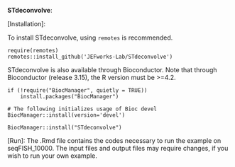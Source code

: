**STdeconvolve**:

[Installation]: 

To install STdeconvolve, using `remotes` is recommended.

```{R}
require(remotes)
remotes::install_github('JEFworks-Lab/STdeconvolve')
```

STdeconvolve is also available through Bioconductor. Note that through Bioconductor (release 3.15), the R version must be >=4.2.

```{R}
if (!require("BiocManager", quietly = TRUE))
    install.packages("BiocManager")

# The following initializes usage of Bioc devel
BiocManager::install(version='devel')

BiocManager::install("STdeconvolve")
```

[Run]:
The .Rmd file contains the codes necessary to run the example on seqFISH_10000. The input files and output files may require changes, if you wish to run your own example.